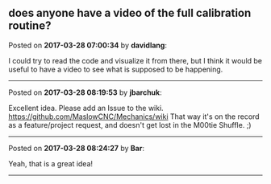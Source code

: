 ## does anyone have a video of the full calibration routine?
Posted on **2017-03-28 07:00:34** by **davidlang**:

I could try to read the code and visualize it from there, but I think it would be useful to have a video to see what is supposed to be happening.

---

Posted on **2017-03-28 08:19:53** by **jbarchuk**:

Excellent idea. Please add an Issue to the wiki. https://github.com/MaslowCNC/Mechanics/wiki That way it's on the record as a feature/project request, and doesn't get lost in the M00tie Shuffle. ;)

---

Posted on **2017-03-28 08:24:27** by **Bar**:

Yeah, that is a great idea!

---

